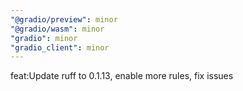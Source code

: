 ```yaml
---
"@gradio/preview": minor
"@gradio/wasm": minor
"gradio": minor
"gradio_client": minor
---
```


feat:Update ruff to 0.1.13, enable more rules, fix issues
